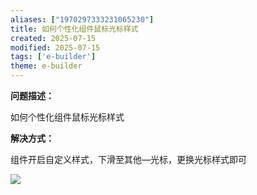 ```yaml
---
aliases: ["1970297333231065230"]
title: 如何个性化组件鼠标光标样式
created: 2025-07-15
modified: 2025-07-15
tags: ['e-builder']
theme: e-builder
---
```


**问题描述：**

如何个性化组件鼠标光标样式

**解决方式：**

组件开启自定义样式，下滑至其他—光标，更换光标样式即可

![](https://myhelpdoc.oss-cn-heyuan.aliyuncs.com/mdimages/e7ef1fc2adce531a83cffbcd3914c0ae.jpg)
